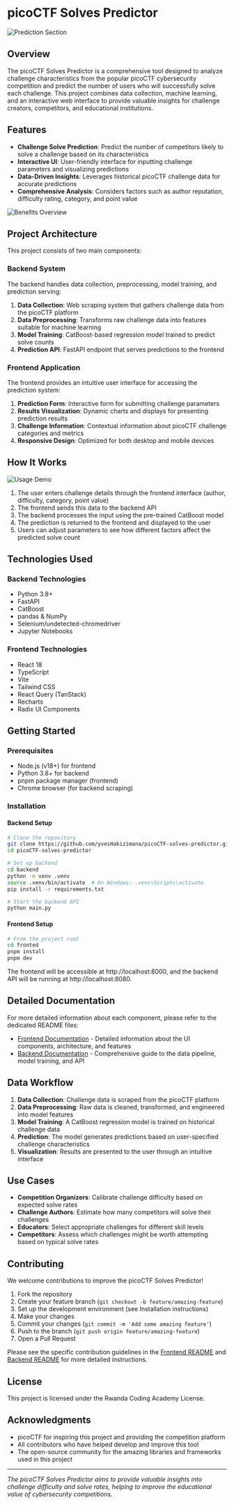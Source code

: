 
# picoCTF Solves Predictor

![Prediction Section](assets/prediction-section.png)

## Overview

The picoCTF Solves Predictor is a comprehensive tool designed to analyze challenge characteristics from the popular picoCTF cybersecurity competition and predict the number of users who will successfully solve each challenge. This project combines data collection, machine learning, and an interactive web interface to provide valuable insights for challenge creators, competitors, and educational institutions.

## Features

- **Challenge Solve Prediction**: Predict the number of competitors likely to solve a challenge based on its characteristics
- **Interactive UI**: User-friendly interface for inputting challenge parameters and visualizing predictions
- **Data-Driven Insights**: Leverages historical picoCTF challenge data for accurate predictions
- **Comprehensive Analysis**: Considers factors such as author reputation, difficulty rating, category, and point value

![Benefits Overview](assets/land-front-benefits.png)

## Project Architecture

This project consists of two main components:

### Backend System
The backend handles data collection, preprocessing, model training, and prediction serving:

1. **Data Collection**: Web scraping system that gathers challenge data from the picoCTF platform
2. **Data Preprocessing**: Transforms raw challenge data into features suitable for machine learning
3. **Model Training**: CatBoost-based regression model trained to predict solve counts
4. **Prediction API**: FastAPI endpoint that serves predictions to the frontend

### Frontend Application
The frontend provides an intuitive user interface for accessing the prediction system:

1. **Prediction Form**: Interactive form for submitting challenge parameters
2. **Results Visualization**: Dynamic charts and displays for presenting prediction results
3. **Challenge Information**: Contextual information about picoCTF challenge categories and metrics
4. **Responsive Design**: Optimized for both desktop and mobile devices

## How It Works

![Usage Demo](assets/video-usage.gif)

1. The user enters challenge details through the frontend interface (author, difficulty, category, point value)
2. The frontend sends this data to the backend API
3. The backend processes the input using the pre-trained CatBoost model
4. The prediction is returned to the frontend and displayed to the user
5. Users can adjust parameters to see how different factors affect the predicted solve count

## Technologies Used

### Backend Technologies
- Python 3.8+
- FastAPI
- CatBoost
- pandas & NumPy
- Selenium/undetected-chromedriver
- Jupyter Notebooks

### Frontend Technologies  
- React 18
- TypeScript
- Vite
- Tailwind CSS
- React Query (TanStack)
- Recharts
- Radix UI Components

## Getting Started

### Prerequisites

- Node.js (v18+) for frontend
- Python 3.8+ for backend
- pnpm package manager (frontend)
- Chrome browser (for backend scraping)

### Installation

#### Backend Setup

```bash
# Clone the repository
git clone https://github.com/yvesHakizimana/picoCTF-solves-predictor.git
cd picoCTF-solves-predictor

# Set up backend
cd backend
python -m venv .venv
source .venv/bin/activate  # On Windows: .venv\Scripts\activate
pip install -r requirements.txt

# Start the backend API
python main.py
```

#### Frontend Setup

```bash
# From the project root
cd fronted
pnpm install
pnpm dev
```

The frontend will be accessible at http://localhost:8000, and the backend API will be running at http://localhost:8080.

## Detailed Documentation

For more detailed information about each component, please refer to the dedicated README files:

- [Frontend Documentation](fronted/README.md) - Detailed information about the UI components, architecture, and features
- [Backend Documentation](backend/README.md) - Comprehensive guide to the data pipeline, model training, and API

## Data Workflow

1. **Data Collection**: Challenge data is scraped from the picoCTF platform
2. **Data Preprocessing**: Raw data is cleaned, transformed, and engineered into model features
3. **Model Training**: A CatBoost regression model is trained on historical challenge data
4. **Prediction**: The model generates predictions based on user-specified challenge characteristics
5. **Visualization**: Results are presented to the user through an intuitive interface

## Use Cases

- **Competition Organizers**: Calibrate challenge difficulty based on expected solve rates
- **Challenge Authors**: Estimate how many competitors will solve their challenges
- **Educators**: Select appropriate challenges for different skill levels
- **Competitors**: Assess which challenges might be worth attempting based on typical solve rates

## Contributing

We welcome contributions to improve the picoCTF Solves Predictor!

1. Fork the repository
2. Create your feature branch (`git checkout -b feature/amazing-feature`)
3. Set up the development environment (see Installation instructions)
4. Make your changes
5. Commit your changes (`git commit -m 'Add some amazing feature'`)
6. Push to the branch (`git push origin feature/amazing-feature`)
7. Open a Pull Request

Please see the specific contribution guidelines in the [Frontend README](fronted/README.md) and [Backend README](backend/README.md) for more detailed instructions.

## License

This project is licensed under the Rwanda Coding Academy License.

## Acknowledgments

- picoCTF for inspiring this project and providing the competition platform
- All contributors who have helped develop and improve this tool
- The open-source community for the amazing libraries and frameworks used in this project

---

*The picoCTF Solves Predictor aims to provide valuable insights into challenge difficulty and solve rates, helping to improve the educational value of cybersecurity competitions.*
